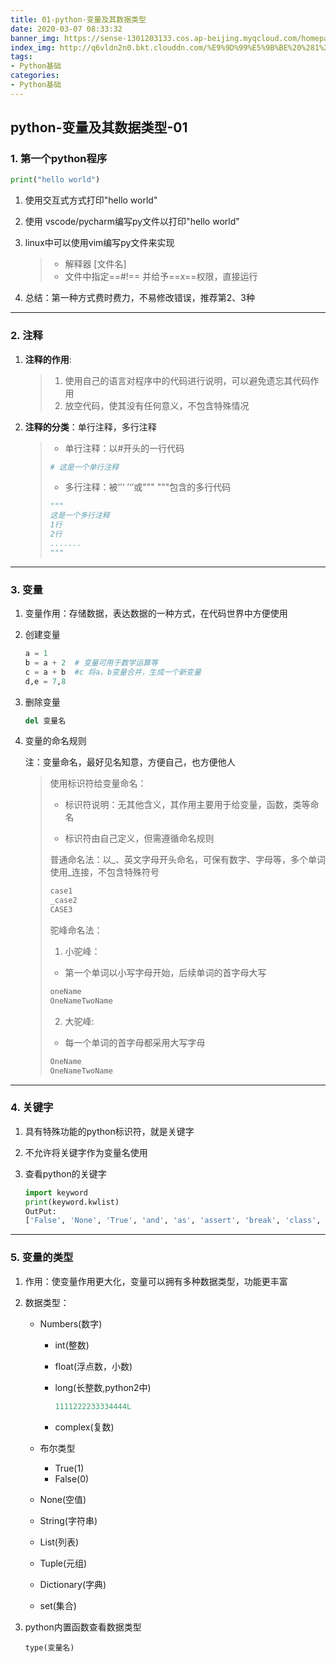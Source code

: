 ```yaml
---
title: 01-python-变量及其数据类型
date: 2020-03-07 08:33:32
banner_img: https://sense-1301203133.cos.ap-beijing.myqcloud.com/homepahe/%E6%96%87%E7%AB%A0-python-%E5%9F%BA%E7%A1%80-%E4%BC%81%E9%B9%85.jpg
index_img: http://q6vldn2n0.bkt.clouddn.com/%E9%9D%99%E5%9B%BE%20%281%29.jpg
tags:
- Python基础
categories:
- Python基础
---
```

## python-变量及其数据类型-01


### 1. 第一个python程序


```python 
print("hello world")
```

1. 使用交互式方式打印"hello world"

2. 使用 vscode/pycharm编写py文件以打印"hello world"

3. linux中可以使用vim编写py文件来实现

   > * 解释器 [文件名]
   > * 文件中指定==#!== 并给予==x==权限，直接运行

4. 总结：第一种方式费时费力，不易修改错误，推荐第2、3种

------



### 2. 注释

1. **注释的作用**:  

   > 1. 使用自己的语言对程序中的代码进行说明，可以避免遗忘其代码作用
   > 2. 放空代码，使其没有任何意义，不包含特殊情况

2. **注释的分类**：单行注释，多行注释

   > * 单行注释：以#开头的一行代码
   >
   > ``` python
   > # 这是一个单行注释
   > ```
   >
   > * 多行注释：被‘’‘  ’‘’或""" """包含的多行代码
   >
   > ``` python
   > """
   > 这是一个多行注释
   > 1行
   > 2行
   > .......
   > """
   > ```

----



### 3. 变量

1. 变量作用：存储数据，表达数据的一种方式，在代码世界中方便使用

2. 创建变量

   ```python
   a = 1 
   b = a + 2  # 变量可用于数学运算等
   c = a + b  #c 将a，b变量合并，生成一个新变量
   d,e = 7,8
   ```

3. 删除变量

   ```python
   del 变量名
   ```

4. 变量的命名规则

   注：变量命名，最好见名知意，方便自己，也方便他人

   >使用标识符给变量命名：
   >
   >* 标识符说明：无其他含义，其作用主要用于给变量，函数，类等命名
   >
   >* 标识符由自己定义，但需遵循命名规则
   >
   >普通命名法：以_、英文字母开头命名，可保有数字、字母等，多个单词使用\_连接，不包含特殊符号
   >
   >```python
   >case1
   >_case2
   >CASE3
   >```
   >
   >驼峰命名法：
   >
   >1. 小驼峰：
   >
   >   * 第一个单词以小写字母开始，后续单词的首字母大写
   >
   >   ```python
   >   oneName
   >   OneNameTwoName
   >   ```
   >
   >2. 大驼峰:
   >
   >   * 每一个单词的首字母都采用大写字母
   >
   >   ```python
   >   OneName
   >   OneNameTwoName
   >   ```

****



### 4. 关键字

1. 具有特殊功能的python标识符，就是关键字

2. 不允许将关键字作为变量名使用

3. 查看python的关键字

   ```python
   import keyword
   print(keyword.kwlist)
   OutPut:
   ['False', 'None', 'True', 'and', 'as', 'assert', 'break', 'class', 'continue', 'def', 'del', 'elif', 'else', 'except', 'finally', 'for', 'from', 'global', 'if', 'import', 'in', 'is', 'lambda', 'nonlocal', 'not', 'or', 'pass', 'raise', 'return', 'try', 'while', 'with', 'yield']
   ```

*****



### 5. 变量的类型

1. 作用：使变量作用更大化，变量可以拥有多种数据类型，功能更丰富

2. 数据类型：

   * Numbers(数字)

     * int(整数)

     * float(浮点数，小数)

     * long(长整数,python2中)

       ```python 
       1111222233334444L
       ```

     * complex(复数)

   * 布尔类型

     * True(1)
     * False(0)

   * None(空值)

   * String(字符串)

   * List(列表)

   * Tuple(元组)

   * Dictionary(字典)

   * set(集合)

3. python内置函数查看数据类型

   ```
   type(变量名)
   ```






